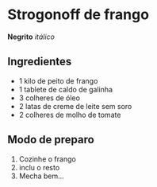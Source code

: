 # Strogonoff de frango

**Negrito**
_itálico_

## Ingredientes
 - 1 kilo de peito de frango
 - 1 tablete de caldo de galinha
 - 3 colheres de óleo 
 - 2 latas de creme de leite sem soro
 - 2 colheres de molho de tomate 

 ## Modo de preparo

 1. Cozinhe o frango
 2. inclu o resto
 3. Mecha bem...
